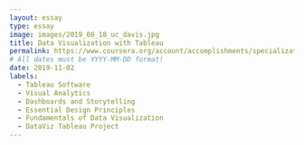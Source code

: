 ```yaml
---
layout: essay
type: essay
image: images/2019_08_18_uc_davis.jpg 
title: Data Visualization with Tableau
permalink: https://www.coursera.org/account/accomplishments/specialization/6CCDC75BDFPP
# All dates must be YYYY-MM-DD format!
date: 2019-11-02
labels:
  - Tableau Software
  - Visual Analytics
  - Dashboards and Storytelling 
  - Essential Design Principles
  - Fundamentals of Data Visualization
  - DataViz Tableau Project
---
```





